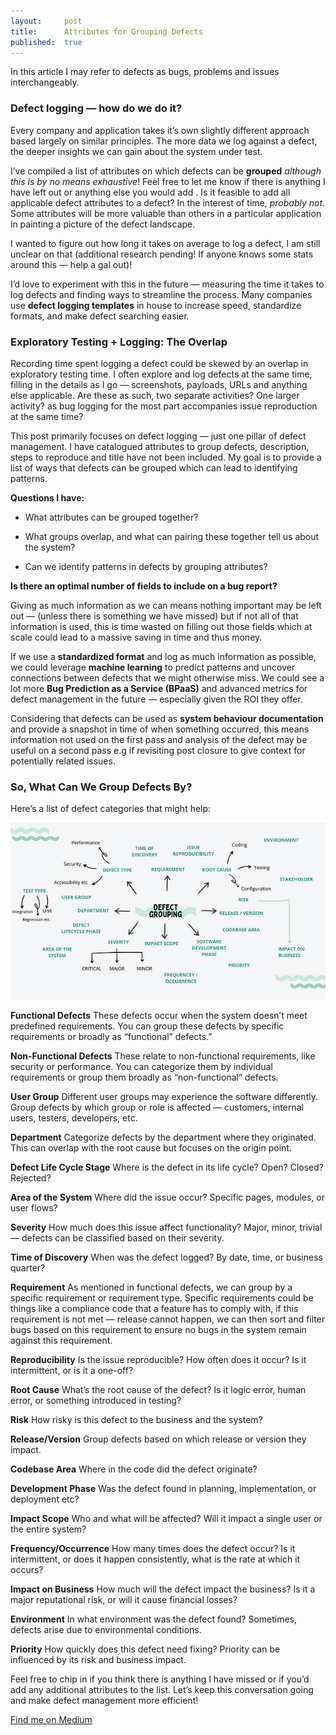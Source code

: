 ```yaml
---
layout:     post
title:      Attributes for Grouping Defects
published:  true
---
```


In this article I may refer to defects as bugs, problems and issues interchangeably.

### Defect logging — how do we do it?

Every company and application takes it’s own slightly different approach based largely on similar principles. The more data we log against a defect, the deeper insights we can gain about the system under test.

I’ve compiled a list of attributes on which defects can be **grouped** _although this is by no means exhaustive_! Feel free to let me know if there is anything I have left out or anything else you would add . Is it feasible to add all applicable defect attributes to a defect? In the interest of time, _probably not._ Some attributes will be more valuable than others in a particular application in painting a picture of the defect landscape.

I wanted to figure out how long it takes on average to log a defect, I am still unclear on that (additional research pending! If anyone knows some stats around this — help a gal out)!

I’d love to experiment with this in the future — measuring the time it takes to log defects and finding ways to streamline the process. Many companies use **defect logging templates** in house to increase speed, standardize formats, and make defect searching easier.

### Exploratory Testing + Logging: The Overlap

Recording time spent logging a defect could be skewed by an overlap in exploratory testing time. I often explore and log defects at the same time, filling in the details as I go — screenshots, payloads, URLs and anything else applicable. Are these as such, two separate activities? One larger activity? as bug logging for the most part accompanies issue reproduction at the same time?

This post primarily focuses on defect logging — just one pillar of defect management. I have catalogued attributes to group defects, description, steps to reproduce and title have not been included. My goal is to provide a list of ways that defects can be grouped which can lead to identifying patterns.

**Questions I have:**

*   What attributes can be grouped together?
    
*   What groups overlap, and what can pairing these together tell us about the system?
    
*   Can we identify patterns in defects by grouping attributes?
    

**Is there an optimal number of fields to include on a bug report?**

Giving as much information as we can means nothing important may be left out — (unless there is something we have missed) but if not all of that information is used, this is time wasted on filling out those fields which at scale could lead to a massive saving in time and thus money.

If we use a **standardized format** and log as much information as possible, we could leverage **machine learning** to predict patterns and uncover connections between defects that we might otherwise miss. We could see a lot more **Bug Prediction as a Service (BPaaS)** and advanced metrics for defect management in the future — especially given the ROI they offer.

Considering that defects can be used as **system behaviour documentation** and provide a snapshot in time of when something occurred, this means information not used on the first pass and analysis of the defect may be useful on a second pass e.g if revisiting post closure to give context for potentially related issues.

### So, What Can We Group Defects By?

Here’s a list of defect categories that might help:

![AttributesForGroupingDefects](/assets/group_defects.png)

**Functional Defects** These defects occur when the system doesn’t meet predefined requirements. You can group these defects by specific requirements or broadly as “functional” defects.”

**Non-Functional Defects** These relate to non-functional requirements, like security or performance. You can categorize them by individual requirements or group them broadly as “non-functional” defects.

**User Group** Different user groups may experience the software differently. Group defects by which group or role is affected — customers, internal users, testers, developers, etc.

**Department** Categorize defects by the department where they originated. This can overlap with the root cause but focuses on the origin point.

**Defect Life Cycle Stage** Where is the defect in its life cycle? Open? Closed? Rejected?

**Area of the System** Where did the issue occur? Specific pages, modules, or user flows?

**Severity** How much does this issue affect functionality? Major, minor, trivial — defects can be classified based on their severity.

**Time of Discovery** When was the defect logged? By date, time, or business quarter?

**Requirement** As mentioned in functional defects, we can group by a specific requirement or requirement type. Specific requirements could be things like a compliance code that a feature has to comply with, if this requirement is not met — release cannot happen, we can then sort and filter bugs based on this requirement to ensure no bugs in the system remain against this requirement.

**Reproducibility** Is the issue reproducible? How often does it occur? Is it intermittent, or is it a one-off?

**Root Cause** What’s the root cause of the defect? Is it logic error, human error, or something introduced in testing?

**Risk** How risky is this defect to the business and the system?

**Release/Version** Group defects based on which release or version they impact.

**Codebase Area** Where in the code did the defect originate?

**Development Phase** Was the defect found in planning, implementation, or deployment etc?

**Impact Scope** Who and what will be affected? Will it impact a single user or the entire system?

**Frequency/Occurrence** How many times does the defect occur? Is it intermittent, or does it happen consistently, what is the rate at which it occurs?

**Impact on Business** How much will the defect impact the business? Is it a major reputational risk, or will it cause financial losses?

**Environment** In what environment was the defect found? Sometimes, defects arise due to environmental conditions.

**Priority** How quickly does this defect need fixing? Priority can be influenced by its risk and business impact.

Feel free to chip in if you think there is anything I have missed or if you’d add any additional attributes to the list. Let’s keep this conversation going and make defect management more efficient!

[Find me on Medium](https://medium.com/@mairegrant)